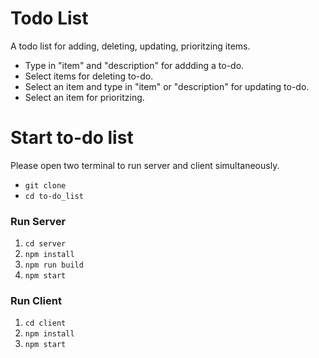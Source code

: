 

# Todo List 
A todo list for adding, deleting, updating, prioritzing items.

* Type in "item" and "description" for addding a to-do.
* Select items for deleting to-do.
* Select an item and type in "item" or "description" for updating to-do.
* Select an item for prioritzing.



# Start to-do list
Please open two terminal to run server and client simultaneously.

* `git clone `
* `cd to-do_list`

### Run Server
1. `cd server`
2. `npm install`
3. `npm run build`
4. `npm start`

### Run Client
1. `cd client`
2. `npm install`
3. `npm start`



